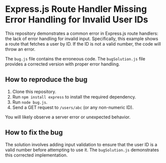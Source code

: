 # Express.js Route Handler Missing Error Handling for Invalid User IDs

This repository demonstrates a common error in Express.js route handlers: the lack of error handling for invalid input.  Specifically, this example shows a route that fetches a user by ID.  If the ID is not a valid number, the code will throw an error.

The `bug.js` file contains the erroneous code. The `bugSolution.js` file provides a corrected version with proper error handling.

## How to reproduce the bug

1. Clone this repository.
2. Run `npm install express` to install the required dependency.
3. Run `node bug.js`.
4. Send a GET request to `/users/abc` (or any non-numeric ID).

You will likely observe a server error or unexpected behavior.

## How to fix the bug

The solution involves adding input validation to ensure that the user ID is a valid number before attempting to use it.  The `bugSolution.js` demonstrates this corrected implementation.